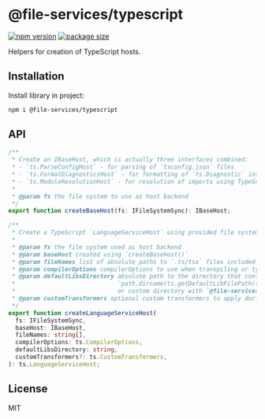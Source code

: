 # @file-services/typescript

[![npm version](https://img.shields.io/npm/v/@file-services/typescript.svg)](https://www.npmjs.com/package/@file-services/typescript)
[![package size](https://img.shields.io/bundlephobia/minzip/@file-services/typescript)](https://bundlephobia.com/result?p=@file-services/typescript)

Helpers for creation of TypeScript hosts.

## Installation

Install library in project:

```sh
npm i @file-services/typescript
```

## API

```ts
/**
 * Create an IBaseHost, which is actually three interfaces combined:
 * - `ts.ParseConfigHost` - for parsing of `tsconfig.json` files
 * - `ts.FormatDiagnosticsHost` - for formatting of `ts.Diagnostic` instances
 * - `ts.ModuleResolutionHost` - for resolution of imports using TypeScript's built-in mechanism
 *
 * @param fs the file system to use as host backend
 */
export function createBaseHost(fs: IFileSystemSync): IBaseHost;

/**
 * Create a TypeScript `LanguageServiceHost` using provided file system.
 *
 * @param fs the file system used as host backend
 * @param baseHost created using `createBaseHost()`
 * @param fileNames list of absolute paths to `.ts/tsx` files included in this transpilation
 * @param compilerOptions compilerOptions to use when transpiling or type checking
 * @param defaultLibsDirectory absolute path to the directory that contains TypeScript's built-in `.d.ts` files
 *                             `path.dirname(ts.getDefaultLibFilePath({}))` in node,
 *                             or custom directory with `@file-services/memory`
 * @param customTransformers optional custom transformers to apply during transpilation
 */
export function createLanguageServiceHost(
  fs: IFileSystemSync,
  baseHost: IBaseHost,
  fileNames: string[],
  compilerOptions: ts.CompilerOptions,
  defaultLibsDirectory: string,
  customTransformers?: ts.CustomTransformers,
): ts.LanguageServiceHost;
```

## License

MIT
